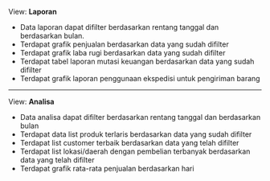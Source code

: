 View: **Laporan**
* Data laporan dapat difilter berdasarkan rentang tanggal dan berdasarkan bulan.
* Terdapat grafik penjualan berdasarkan data yang sudah difilter
* Terdapat grafik laba rugi berdasarkan data yang sudah difilter
* Terdapat tabel laporan mutasi keuangan berdasarkan data yang sudah difilter
* Terdapat grafik laporan penggunaan ekspedisi untuk pengiriman barang

---

View: **Analisa**
* Data analisa dapat difilter berdasarkan rentang tanggal dan berdasarkan bulan
* Terdapat data list produk terlaris berdasarkan data yang sudah difilter
* Terdapat list customer terbaik berdasarkan data yang telah difilter
* Terdapat list lokasi/daerah dengan pembelian terbanyak berdasarkan data yang telah difilter
* Terdapat grafik rata-rata penjualan berdasarkan hari
